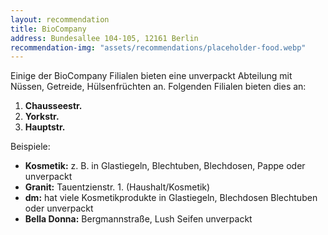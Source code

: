 ```yaml
---
layout: recommendation
title: BioCompany
address: Bundesallee 104-105, 12161 Berlin
recommendation-img: "assets/recommendations/placeholder-food.webp"
---
```


Einige der BioCompany Filialen bieten eine unverpackt Abteilung mit Nüssen, Getreide, Hülsenfrüchten an.
Folgenden Filialen bieten dies an:  
 1. **Chausseestr.**
 2. **Yorkstr.**
 3. **Hauptstr.**

Beispiele:
* **Kosmetik:** z. B. in Glastiegeln, Blechtuben, Blechdosen, Pappe oder unverpackt
* **Granit:** Tauentzienstr. 1. (Haushalt/Kosmetik)
* **dm:** hat viele Kosmetikprodukte in Glastiegeln, Blechdosen  Blechtuben oder unverpackt
* **Bella Donna:** Bergmannstraße, Lush Seifen unverpackt
